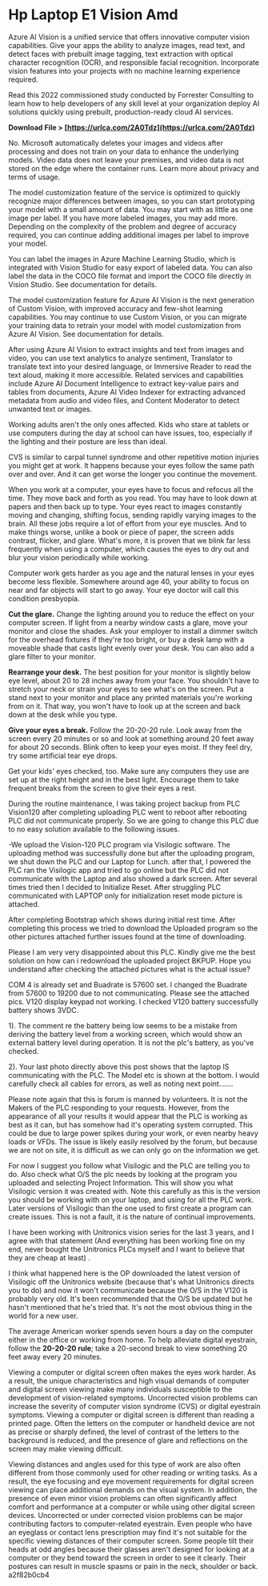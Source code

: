 # Hp Laptop E1 Vision Amd
 
 
Azure AI Vision is a unified service that offers innovative computer vision capabilities. Give your apps the ability to analyze images, read text, and detect faces with prebuilt image tagging, text extraction with optical character recognition (OCR), and responsible facial recognition. Incorporate vision features into your projects with no machine learning experience required.
 
Read this 2022 commissioned study conducted by Forrester Consulting to learn how to help developers of any skill level at your organization deploy AI solutions quickly using prebuilt, production-ready cloud AI services.
 
**Download File &gt; [https://urlca.com/2A0Tdz](https://urlca.com/2A0Tdz)**


 
No. Microsoft automatically deletes your images and videos after processing and does not train on your data to enhance the underlying models. Video data does not leave your premises, and video data is not stored on the edge where the container runs. Learn more about privacy and terms of usage.
 
The model customization feature of the service is optimized to quickly recognize major differences between images, so you can start prototyping your model with a small amount of data. You may start with as little as one image per label. If you have more labeled images, you may add more. Depending on the complexity of the problem and degree of accuracy required, you can continue adding additional images per label to improve your model.
 
You can label the images in Azure Machine Learning Studio, which is integrated with Vision Studio for easy export of labeled data. You can also label the data in the COCO file format and import the COCO file directly in Vision Studio. See documentation for details.
 
The model customization feature for Azure AI Vision is the next generation of Custom Vision, with improved accuracy and few-shot learning capabilities. You may continue to use Custom Vision, or you can migrate your training data to retrain your model with model customization from Azure AI Vision. See documentation for details.
 
After using Azure AI Vision to extract insights and text from images and video, you can use text analytics to analyze sentiment, Translator to translate text into your desired language, or Immersive Reader to read the text aloud, making it more accessible. Related services and capabilities include Azure AI Document Intelligence to extract key-value pairs and tables from documents, Azure AI Video Indexer for extracting advanced metadata from audio and video files, and Content Moderator to detect unwanted text or images.
 
Working adults aren't the only ones affected. Kids who stare at tablets or use computers during the day at school can have issues, too, especially if the lighting and their posture are less than ideal.

CVS is similar to carpal tunnel syndrome and other repetitive motion injuries you might get at work. It happens because your eyes follow the same path over and over. And it can get worse the longer you continue the movement.
 
When you work at a computer, your eyes have to focus and refocus all the time. They move back and forth as you read. You may have to look down at papers and then back up to type. Your eyes react to images constantly moving and changing, shifting focus, sending rapidly varying images to the brain. All these jobs require a lot of effort from your eye muscles. And to make things worse, unlike a book or piece of paper, the screen adds contrast, flicker, and glare. What's more, it is proven that we blink far less frequently when using a computer, which causes the eyes to dry out and blur your vision periodically while working.
 
Computer work gets harder as you age and the natural lenses in your eyes become less flexible. Somewhere around age 40, your ability to focus on near and far objects will start to go away. Your eye doctor will call this condition presbyopia.
 
**Cut the glare.** Change the lighting around you to reduce the effect on your computer screen. If light from a nearby window casts a glare, move your monitor and close the shades. Ask your employer to install a dimmer switch for the overhead fixtures if they're too bright, or buy a desk lamp with a moveable shade that casts light evenly over your desk. You can also add a glare filter to your monitor.
 
**Rearrange your desk.** The best position for your monitor is slightly below eye level, about 20 to 28 inches away from your face. You shouldn't have to stretch your neck or strain your eyes to see what's on the screen. Put a stand next to your monitor and place any printed materials you're working from on it. That way, you won't have to look up at the screen and back down at the desk while you type.
 
**Give your eyes a break.** Follow the 20-20-20 rule. Look away from the screen every 20 minutes or so and look at something around 20 feet away for about 20 seconds. Blink often to keep your eyes moist. If they feel dry, try some artificial tear eye drops.
 
Get your kids' eyes checked, too. Make sure any computers they use are set up at the right height and in the best light. Encourage them to take frequent breaks from the screen to give their eyes a rest.
 
During the routine maintenance, I was taking project backup from PLC Vision120 after completing uploading PLC went to reboot after rebooting PLC did not communicate properly. So we are going to change this PLC due to no easy solution available to the following issues.
 
-We upload the Vision-120 PLC program via Visilogic software. The uploading method was successfully done but after the uploading program, we shut down the PLC and our Laptop for Lunch. after that, I powered the PLC ran the Visilogic app and tried to go online but the PLC did not communicate with the Laptop and also showed a dark screen. After several times tried then I decided to Initialize Reset. After struggling PLC communicated with LAPTOP only for initialization reset mode picture is attached.
 
After completing Bootstrap which shows during initial rest time. After completing this process we tried to download the Uploaded program so the other pictures attached further issues found at the time of downloading.
 
Please I am very very disappointed about this PLC. Kindly give me the best solution on how can i redownload the uploaded project BKPUP. Hope you understand after checking the attached pictures what is the actual issue?
 
COM 4 is already set and Buadrate is 57600 set. I changed the Buadrate from 57600 to 19200 due to not communicating. Please see the attached pics.
 V120 display keypad not working. I checked V120 battery successfully battery shows 3VDC.
 
1). The comment re the battery being low seems to be a mistake from deriving the battery level from a working screen, which would show an external battery level during operation. It is not the plc's battery, as you've checked.
 
2). Your last photo directly above this post shows that the laptop IS communicating with the PLC. The Model etc is shown at the bottom. I would carefully check all cables for errors, as well as noting next point.......
 
Please note again that this is forum is manned by volunteers. It is not the Makers of the PLC responding to your requests. However, from the appearance of all your results it would appear that the PLC is working as best as it can, but has somehow had it's operating system corrupted. This could be due to large power spikes during your work, or even nearby heavy loads or VFDs. The issue is likely easily resolved by the forum, but because we are not on site, it is difficult as we can only go on the information we get.
 
For now I suggest you follow what Visilogic and the PLC are telling you to do. Also check what O/S the plc needs by looking at the program you uploaded and selecting Project Information. This will show you what Visilogic version it was created with. Note this carefully as this is the version you should be working with on your laptop, and using for all the PLC work. Later versions of Visilogic than the one used to first create a program can create issues. This is not a fault, it is the nature of continual improvements.
 
I have been working with Unitronics vision series for the last 3 years, and I agree with that statement (And everything has been working fine on my end, never bought the Unitronics PLCs myself and I want to believe that they are cheap at least) .
 
I think what happened here is the OP downloaded the latest version of Visilogic off the Unitronics website (because that's what Unitronics directs you to do) and now it won't communicate because the O/S in the V120 is probably very old. It's been recommended that the O/S be updated but he hasn't mentioned that he's tried that. It's not the most obvious thing in the world for a new user.
 
The average American worker spends seven hours a day on the computer either in the office or working from home. To help alleviate digital eyestrain, follow the **20-20-20 rule**; take a 20-second break to view something 20 feet away every 20 minutes.
 
Viewing a computer or digital screen often makes the eyes work harder. As a result, the unique characteristics and high visual demands of computer and digital screen viewing make many individuals susceptible to the development of vision-related symptoms. Uncorrected vision problems can increase the severity of computer vision syndrome (CVS) or digital eyestrain symptoms. Viewing a computer or digital screen is different than reading a printed page. Often the letters on the computer or handheld device are not as precise or sharply defined, the level of contrast of the letters to the background is reduced, and the presence of glare and reflections on the screen may make viewing difficult.
 
Viewing distances and angles used for this type of work are also often different from those commonly used for other reading or writing tasks. As a result, the eye focusing and eye movement requirements for digital screen viewing can place additional demands on the visual system. In addition, the presence of even minor vision problems can often significantly affect comfort and performance at a computer or while using other digital screen devices. Uncorrected or under corrected vision problems can be major contributing factors to computer-related eyestrain. Even people who have an eyeglass or contact lens prescription may find it's not suitable for the specific viewing distances of their computer screen. Some people tilt their heads at odd angles because their glasses aren't designed for looking at a computer or they bend toward the screen in order to see it clearly. Their postures can result in muscle spasms or pain in the neck, shoulder or back.
 a2f82b0cb4
 
